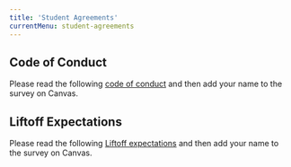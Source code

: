 ```yaml
---
title: 'Student Agreements'
currentMenu: student-agreements
---
```


## Code of Conduct
Please read the following [code of conduct](../images/liftoff_code_of_conduct.pdf) and then add your name to the survey on Canvas.

## Liftoff Expectations
Please read the following [Liftoff expectations](../images/liftoff_program_expectations.pdf) and then add your name to the survey on Canvas.